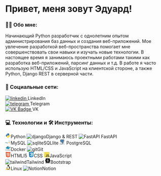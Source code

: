 <!-- ![MasterHead](file:///C:/Users/User/Downloads/ezgif-4-9b7cca8202.webp) -->
<h1>Привет, меня зовут Эдуард!</h1>

### :man_technologist: Обо мне:

<h>Начинающий Python разработчик с однолетним опытом администрирования баз данных и создания веб-приложений. Мое увлечение разработкой веб-пространства помогает мне совершенствовать свои навыки и изучать новые технологии. В настоящее время я занимаюсь проектными работами такими как разработка веб-приложений, парсинг данных и т.д. В работе я часто использую HTML/CSS и JavaScript на клиентской стороне, а также Python, Django REST в серверной части.</h>

### 🤝 Социальные сети:
  <div id="badges">
    <a href="https://www.linkedin.com/in/e-barmaia/" target="_blank">
      <img src="https://cdn-icons-png.flaticon.com/512/2504/2504799.png" width="15" height="15" alt="linkedin" />
  </a> <h>LinkedIn</h><br>
    <a href="https://t.me/baramiaE" target="_blank">
      <img src="https://cdn-icons-png.flaticon.com/512/2111/2111646.png" width="15" height="15" alt="telegram" />
    </a><h>Telegram</h><br>
    <a href="https://vk.com/edyardo" target="_blank">
      <img src="https://cdn-icons-png.flaticon.com/512/145/145813.png" width="15" height="15" alt="VK Badge"/>
    </a><h>VK</h>
  </div>

### 💻 Технологии и 🛠 Инструменты:

<div>
<img src="https://raw.githubusercontent.com/devicons/devicon/master/icons/python/python-original.svg" alt="python" width="17" height="17"/></a><h>Python</h>
<img src="https://cdn.worldvectorlogo.com/logos/django.svg" alt="django" width="17" height="17"/></a><h>Django & REST</h>
<img src="https://cdn.worldvectorlogo.com/logos/fastapi.svg" alt="FastAPI" width="17" height="17" />
</a><h>FastAPI</h>
<br>
<img src="https://raw.githubusercontent.com/devicons/devicon/master/icons/mysql/mysql-original-wordmark.svg" alt="mysql" width="17" height="17"/><h>MySQL</h>
<img src="https://www.vectorlogo.zone/logos/sqlite/sqlite-icon.svg" alt="sqlite" width="17" height="17"/><h>SQLlite</h>
<img src="https://raw.githubusercontent.com/devicons/devicon/master/icons/postgresql/postgresql-original-wordmark.svg" alt="postgresql" width="17" height="17"/> <h>PostgreSQL</h>
<br>
<img src="https://raw.githubusercontent.com/devicons/devicon/master/icons/docker/docker-original-wordmark.svg" alt="docker" width="17" height="17"/><h>Docker</h>
<img src="https://www.vectorlogo.zone/logos/git-scm/git-scm-icon.svg" alt="git" width="40" height="17"/><h>Git</h>
<br>
<img src="https://github.com/devicons/devicon/blob/master/icons/html5/html5-original.svg" title="html5" alt="html5" width="17" height="17"/><h>HTMLl5</h>
<img src="https://github.com/devicons/devicon/blob/master/icons/css3/css3-original.svg" title="css" alt="css" width="17" height="17"/><h>CSS</h>
<img src="https://github.com/devicons/devicon/blob/master/icons/javascript/javascript-original.svg" title="javascript" alt="javascript" width="17"/><h>JavaScript</h>
<br>
<img src="https://www.vectorlogo.zone/logos/tailwindcss/tailwindcss-icon.svg" alt="tailwind" width="17" height="17"/><h>Tailwind</h></a>
<img src="https://raw.githubusercontent.com/devicons/devicon/master/icons/bootstrap/bootstrap-plain-wordmark.svg" alt="bootstrap" width="17" height="17"/></a><h>Bootstrap</h>
 <br>
<img src="https://github.com/devicons/devicon/blob/master/icons/linux/linux-original.svg" title="linux" alt="linux" width="17" height="17"/><h>Linux</h>
<img src="https://upload.wikimedia.org/wikipedia/commons/e/e9/Notion-logo.svg" title="Notion" alt="Notion" width="17" height="17"/><h>Notion</h><br>
</div>
 
